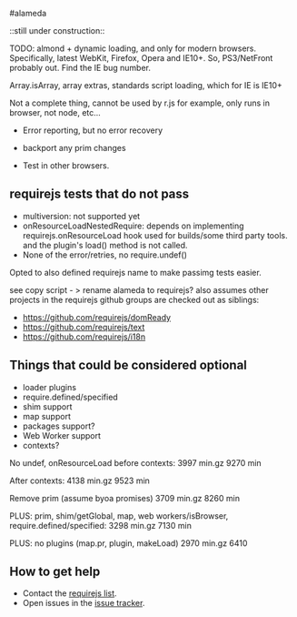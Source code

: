 #alameda

::still under construction::

TODO: almond + dynamic loading, and only for modern browsers. Specifically, latest WebKit, Firefox, Opera and IE10+. So, PS3/NetFront probably out. Find the IE bug number.

Array.isArray, array extras, standards script loading, which for IE is IE10+

Not a complete thing, cannot be used by r.js for example, only runs
in browser, not node, etc...

* Error reporting, but no error recovery

* backport any prim changes
* Test in other browsers.

## requirejs tests that do not pass

* multiversion: not supported yet
* onResourceLoadNestedRequire: depends on implementing requirejs.onResourceLoad
hook used for builds/some third party tools.
and the plugin's load() method is not called.
* None of the error/retries, no require.undef()

Opted to also defined requirejs name to make passimg tests easier.

see copy script - > rename alameda to requirejs?
also assumes other projects in the requirejs github groups are checked
out as siblings:

* https://github.com/requirejs/domReady
* https://github.com/requirejs/text
* https://github.com/requirejs/i18n

## Things that could be considered optional

* loader plugins
* require.defined/specified
* shim support
* map support
* packages support?
* Web Worker support
* contexts?

No undef, onResourceLoad before contexts:
3997 min.gz
9270 min

After contexts:
4138 min.gz
9523 min

Remove prim (assume byoa promises)
3709 min.gz
8260 min

PLUS: prim, shim/getGlobal, map, web workers/isBrowser, require.defined/specified:
3298 min.gz
7130 min

PLUS: no plugins (map.pr, plugin, makeLoad)
2970 min.gz
6410



## How to get help

* Contact the [requirejs list](https://groups.google.com/group/requirejs).
* Open issues in the [issue tracker](https://github.com/requirejs/alameda/issues).
